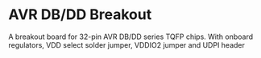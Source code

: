 # AVR DB/DD Breakout
 A breakout board for 32-pin AVR DB/DD series TQFP chips. With onboard regulators, VDD select solder jumper, VDDIO2 jumper and UDPI header
